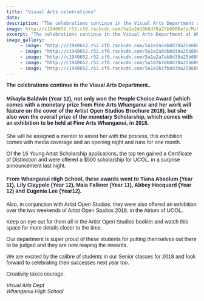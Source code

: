 ```yaml
---
title: "Visual Arts celebrations"
date: 
description: "The celebrations continue in the Visual Arts Department at Whanganui High School..."
image: http://c1940652.r52.cf0.rackcdn.com/5a1e2dd8b8d39a25b6000afa/Mikayla-Baldwin-main-website-photo.jpg
excerpt: "The celebrations continue in the Visual Arts Department at Whanganui High School."
image_gallery:
     - image: "http://c1940652.r52.cf0.rackcdn.com/5a1e2a5ab8d39a25b6000aea/Mikayla-Baldwin-1.jpg"
     - image: "http://c1940652.r52.cf0.rackcdn.com/5a1e2a9db8d39a25b6000aee/Mikayla-Baldwin-3.jpg"
     - image: "http://c1940652.r52.cf0.rackcdn.com/5a1e2a7ab8d39a25b6000aec/Mikayla-Baldwin-2.jpg"
     - image: "http://c1940652.r52.cf0.rackcdn.com/5a1e2b78b8d39a25b6000af8/Tiana-Absolum-cert-of-dist.jpg"
     - image: "http://c1940652.r52.cf0.rackcdn.com/5a1e2b1fb8d39a25b6000af4/Lily-Claypole-cert-of-dist.jpg"
---
```


<p><strong><span style="color: #1d2129; font-family: Helvetica, Arial, sans-serif;">The celebrations continue in the Visual Arts Department..&nbsp;</span></strong></p>
<h4><span style="color: #1d2129; font-family: Helvetica, Arial, sans-serif;">Mikayla Baldwin (Year 12), not only won the People Choice Award (which comes with a monetary prize from Fine Arts Whanganui and her work will feature on the cover of the Artist Open Studios Brochure 2018), but she also won the overall prize of the monetary Scholarship, which comes with an exhibition to be held at Fine Arts Whanganui, in 2018.&nbsp;</span></h4>
<p><span style="color: #1d2129; font-family: Helvetica, Arial, sans-serif;">She will be assigned a mentor to assist her with the process, this exhib</span><span class="text_exposed_show" style="display: inline; font-family: Helvetica, Arial, sans-serif; color: #1d2129;">ition comes with media coverage and an opening night and runs for one month.&nbsp;<br /></span></p>
<p><span class="text_exposed_show" style="display: inline; font-family: Helvetica, Arial, sans-serif; color: #1d2129;">Of the 16 Young Artist Scholarship applications, the top ten gained a Certificate of Distinction and were offered a $500 scholarship for UCOL, in a surprise announcement last night.&nbsp;<br /></span></p>
<h4><span class="text_exposed_show" style="display: inline; font-family: Helvetica, Arial, sans-serif; color: #1d2129;">From Whanganui High School, these awards went to Tiana Absolum (Year 11), Lily Claypole (Year 12), Maia Falkner (Year 11), Abbey Hocquard (Year 12) and Eugenia Lee (Year12).&nbsp;<br /></span></h4>
<p><span class="text_exposed_show" style="display: inline; font-family: Helvetica, Arial, sans-serif; color: #1d2129;">Also, in conjunction with Artist Open Studios, they were also offered an exhibition over the two weekends of Artist Open Studios 2018, in the Atrium of UCOL.&nbsp;<br /></span></p>
<p><span class="text_exposed_show" style="display: inline; font-family: Helvetica, Arial, sans-serif; color: #1d2129;">Keep an eye out for them all in the Artist Open Studios booklet and watch this space for more details closer to the time.<br /></span></p>
<p><span class="text_exposed_show" style="display: inline; font-family: Helvetica, Arial, sans-serif; color: #1d2129;">Our department is super proud of these students for putting themselves out there to be judged and they are now reaping the rewards. </span></p>
<p><span class="text_exposed_show" style="display: inline; font-family: Helvetica, Arial, sans-serif; color: #1d2129;">We are excited by the calibre of students in our Senior classes for 2018 and look forward to celebrating their successes next year too. </span></p>
<p><span class="text_exposed_show" style="display: inline; font-family: Helvetica, Arial, sans-serif; color: #1d2129;">Creativity takes courage.</span></p>
<p><em><span class="text_exposed_show" style="display: inline; font-family: Helvetica, Arial, sans-serif; color: #1d2129;">Visual Arts Dept<br />Whanganui High School</span></em></p>

